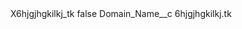 <?xml version="1.0" encoding="UTF-8"?>
<CustomMetadata xmlns="http://soap.sforce.com/2006/04/metadata" xmlns:xsi="http://www.w3.org/2001/XMLSchema-instance" xmlns:xsd="http://www.w3.org/2001/XMLSchema">
    <label>X6hjgjhgkilkj_tk</label>
    <protected>false</protected>
    <values>
        <field>Domain_Name__c</field>
        <value xsi:type="xsd:string">6hjgjhgkilkj.tk</value>
    </values>
</CustomMetadata>
